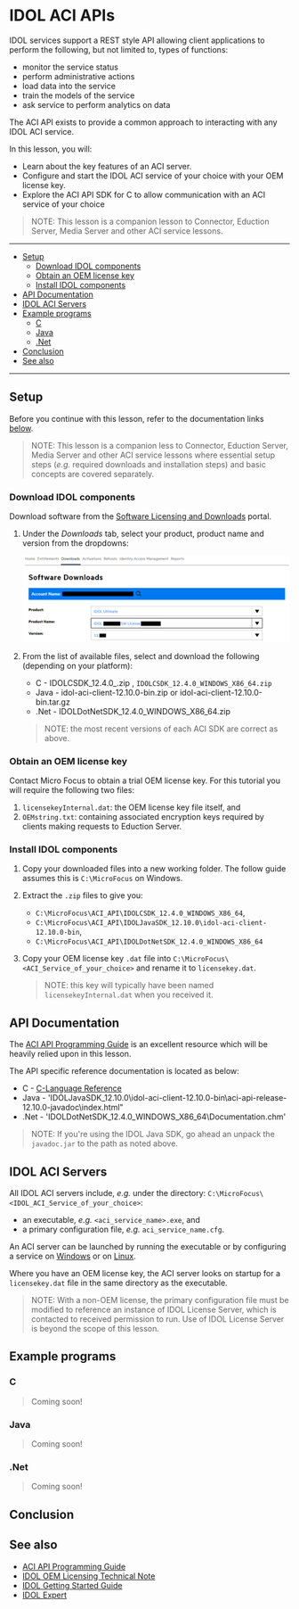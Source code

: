 # IDOL ACI APIs

IDOL services support a REST style API allowing client applications to perform the following, but not limited to, types of functions:
- monitor the service status
- perform administrative actions
- load data into the service
- train the models of the service
- ask service to perform analytics on data

The ACI API exists to provide a common approach to interacting with any IDOL ACI service.

In this lesson, you will:
- Learn about the key features of an ACI server.
- Configure and start the IDOL ACI service of your choice with your OEM license key.
- Explore the ACI API SDK for C to allow communication with an ACI service of your choice

> NOTE: This lesson is a companion lesson to Connector, Eduction Server, Media Server and other ACI service lessons.

---

- [Setup](#setup)
  - [Download IDOL components](#download-idol-components)
  - [Obtain an OEM license key](#obtain-an-oem-license-key)
  - [Install IDOL components](#install-idol-components)
- [API Documentation](#api-documentation)
- [IDOL ACI Servers](#idol-aci-servers)
- [Example programs](#example-programs)
  - [C](#c)
  - [Java](#java)
  - [.Net](#net)
- [Conclusion](#conclusion)
- [See also](#see-also)

---

## Setup

Before you continue with this lesson, refer to the documentation links [below](#see-also).

> NOTE: This lesson is a companion less to Connector, Eduction Server, Media Server and other ACI service lessons where essential setup steps (*e.g.* required downloads and installation steps) and basic concepts are covered separately.

### Download IDOL components

Download software from the [Software Licensing and Downloads](https://sld.microfocus.com/mysoftware/index) portal.

1. Under the *Downloads* tab, select your product, product name and version from the dropdowns:

    ![get-software](./figs/get-software.png)

1. From the list of available files, select and download the following (depending on your platform):
   - C - IDOLCSDK_12.4.0_<PLATFORM>.zip , `IDOLCSDK_12.4.0_WINDOWS_X86_64.zip`
   - Java - idol-aci-client-12.10.0-bin.zip or idol-aci-client-12.10.0-bin.tar.gz
   - .Net - IDOLDotNetSDK_12.4.0_WINDOWS_X86_64.zip

    > NOTE: the most recent versions of each ACI SDK are correct as above.

### Obtain an OEM license key

Contact Micro Focus to obtain a trial OEM license key.  For this tutorial you will require the following two files:
1. `licensekeyInternal.dat`: the OEM license key file itself, and
2. `OEMstring.txt`: containing associated encryption keys required by clients making requests to Eduction Server.

### Install IDOL components

1. Copy your downloaded files into a new working folder.  The follow guide assumes this is `C:\MicroFocus` on Windows.
2. Extract the `.zip` files to give you:
   - `C:\MicroFocus\ACI_API\IDOLCSDK_12.4.0_WINDOWS_X86_64`,
   - `C:\MicroFocus\ACI_API\IDOLJavaSDK_12.10.0\idol-aci-client-12.10.0-bin`,
   - `C:\MicroFocus\ACI_API\IDOLDotNetSDK_12.4.0_WINDOWS_X86_64`
3. Copy your OEM license key `.dat` file into `C:\MicroFocus\<ACI_Service_of_your_choice>` and rename it to `licensekey.dat`.
   
    > NOTE: this key will typically have been named `licensekeyInternal.dat` when you received it.

## API Documentation

The [ACI API Programming Guide](https://www.microfocus.com/documentation/idol/IDOL_12_6/IDOLJavaSDK_12.4_Documentation/Guides/html/English/index.html) is an excellent resource which will be heavily relied upon in this lesson.

The API specific reference documentation is located as below:
- C - [C-Language Reference](https://www.microfocus.com/documentation/idol/IDOL_12_6/IDOLJavaSDK_12.4_Documentation/Guides/html/English/index.html#C/C_functions.htm)
- Java - 'IDOLJavaSDK_12.10.0\idol-aci-client-12.10.0-bin\aci-api-release-12.10.0-javadoc\index.html"
- .Net - 'IDOLDotNetSDK_12.4.0_WINDOWS_X86_64\Documentation.chm'

> NOTE: If you're using the IDOL Java SDK, go ahead an unpack the `javadoc.jar` to the path as noted above.

## IDOL ACI Servers

All IDOL ACI servers include, *e.g.* under the directory: `C:\MicroFocus\<IDOL_ACI_Service_of_your_choice>`:
- an executable, *e.g.* `<aci_service_name>.exe`, and
- a primary configuration file, *e.g.* `aci_service_name.cfg`.

An ACI server can be launched by running the executable or by configuring a service on [Windows](https://www.microfocus.com/documentation/idol/IDOL_12_12/IDOLServer_12.12_Documentation/Guides/html/gettingstarted/Content/Shared_Admin/Installation/_ADM_Install_WindowsServices.htm) or on [Linux](https://www.microfocus.com/documentation/idol/IDOL_12_12/IDOLServer_12.12_Documentation/Guides/html/gettingstarted/Content/Shared_Admin/Installation/_ADM_Install_LinuxStartup.htm).

Where you have an OEM license key, the ACI server looks on startup for a `licensekey.dat` file in the same directory as the executable.

> NOTE: With a non-OEM license, the primary configuration file must be modified to reference an instance of IDOL License Server, which is contacted to received permission to run.  Use of IDOL License Server is beyond the scope of this lesson.

## Example programs

### C

> Coming soon!

### Java

> Coming soon!

### .Net

> Coming soon!

## Conclusion


## See also

- [ACI API Programming Guide](https://www.microfocus.com/documentation/idol/IDOL_12_6/IDOLJavaSDK_12.4_Documentation/Guides/html/English/index.html)
- [IDOL OEM Licensing Technical Note](https://www.microfocus.com/documentation/idol/IDOL_12_6/IDOLOEMLicensing_12.6_TechnicalNote_en.pdf)
- [IDOL Getting Started Guide](https://www.microfocus.com/documentation/idol/IDOL_12_12/IDOLServer_12.12_Documentation/Guides/html/gettingstarted/index.html)
- [IDOL Expert](https://www.microfocus.com/documentation/idol/IDOL_12_12/IDOLServer_12.12_Documentation/Guides/html/expert/index.html)
